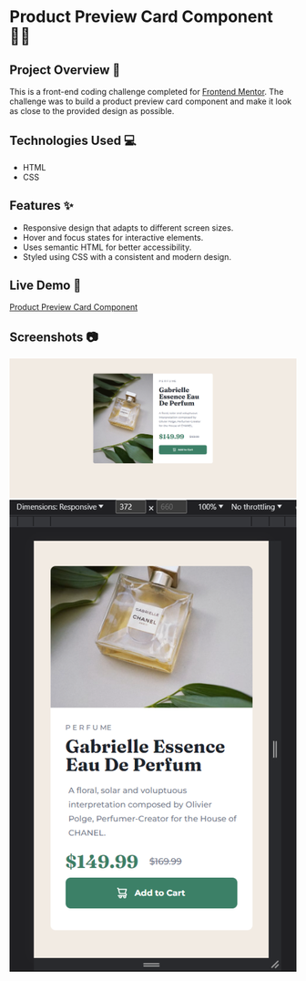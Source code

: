 # Product Preview Card Component 👨‍💻

## Project Overview 🌟

This is a front-end coding challenge completed for [Frontend Mentor](https://www.frontendmentor.io). The challenge was to build a product preview card component and make it look as close to the provided design as possible.

## Technologies Used 💻

- HTML
- CSS

## Features ✨

- Responsive design that adapts to different screen sizes.
- Hover and focus states for interactive elements.
- Uses semantic HTML for better accessibility.
- Styled using CSS with a consistent and modern design.

## Live Demo 🚀
[Product Preview Card Component](https://product-preview-card-component-003.netlify.app/)

## Screenshots 📷
![desktop-design](./design/desktop-design-final.PNG)
![mobile-design](./design/mobile-design-final.PNG)